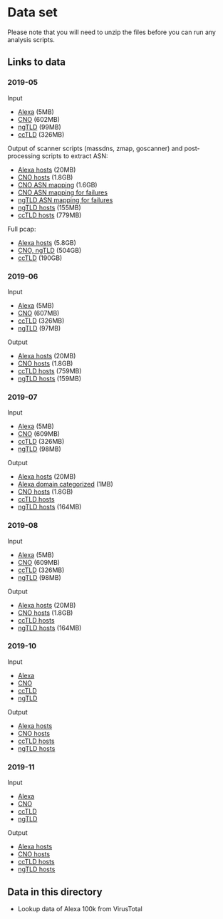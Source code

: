 # Data set

Please note that you will need to unzip the files before you can run any analysis scripts.

## Links to data

### 2019-05

Input
- [Alexa](https://tls13.globalsecuritylabs.org/active-scans/outputs/2019-05/1556701596_alexa.domain.sortu+2ld.csv.gz) (5MB)
- [CNO](https://tls13.globalsecuritylabs.org/active-scans/outputs/2019-05/1556701596_cno.domain.sortu.csv.gz) (602MB)
- [ngTLD](https://tls13.globalsecuritylabs.org/active-scans/outputs/2019-05/1556701596_czdsnonet.domain.sortu.csv.gz) (99MB)
- [ccTLD](https://tls13.globalsecuritylabs.org/active-scans/outputs/2019-05/1556944522_cctld.domain.sortu+2ld.csv.gz) (326MB)

Output of scanner scripts (massdns, zmap, goscanner) and post-processing scripts to extract ASN:
- [Alexa hosts](https://tls13.globalsecuritylabs.org/active-scans/outputs/2019-05/1556701596_alexa.domain.sortu+2ld.csv.massdns.onlyrr.ipdomain.wlip.wldomains.prefixed.sortu.shuf.zmap.ip.sortu.joined.goscanner.hosts.csv.gz) (20MB)
- [CNO hosts](https://tls13.globalsecuritylabs.org/active-scans/outputs/2019-05/1556701596_cno.domain.sortu.csv.massdns.onlyrr.ipdomain.wlip.wldomains.prefixed.sortu.shuf.zmap.ip.sortu.joined.goscanner.hosts.csv.gz) (1.8GB)
- [CNO ASN mapping](https://tls13.globalsecuritylabs.org/active-scans/outputs/2019-05/1556701596_cno.domain.sortu.csv.massdns.onlyrr.ipdomain.wlip.wldomains.prefixed.sortu.shuf.zmap.ip.sortu.joined.goscanner.hosts.asn.csv.gz) (1.6GB)
- [CNO ASN mapping for failures](https://tls13.globalsecuritylabs.org/active-scans/outputs/2019-05/1556701596_cno.domain.sortu.csv.massdns.onlyrr.ipdomain.wlip.wldomains.prefixed.sortu.shuf.zmap.ip.sortu.joined.goscanner.hosts.otherfailure.asn.csv.gz)
- [ngTLD ASN mapping for failures](https://tls13.globalsecuritylabs.org/active-scans/outputs/2019-05/1556701596_czdsnonet.domain.sortu.csv.massdns.onlyrr.ipdomain.wlip.wldomains.prefixed.sortu.shuf.zmap.ip.sortu.joined.goscanner.hosts.handshakefailure.asn.csv.gz)
- [ngTLD hosts](https://tls13.globalsecuritylabs.org/active-scans/outputs/2019-05/1556701596_czdsnonet.domain.sortu.csv.massdns.onlyrr.ipdomain.wlip.wldomains.prefixed.sortu.shuf.zmap.ip.sortu.joined.goscanner.hosts.csv.gz) (155MB)
- [ccTLD hosts](https://tls13.globalsecuritylabs.org/active-scans/outputs/2019-05/1556944522_cctld.domain.sortu+2ld.csv.massdns.onlyrr.ipdomain.wlip.wldomains.prefixed.sortu.shuf.zmap.ip.sortu.joined.goscanner.hosts.csv.gz) (779MB)

Full pcap:
- [Alexa hosts](https://tls13.globalsecuritylabs.org/active-scans/outputs/2019-05/1556701596_alexa.domain.sortu+2ld.csv.massdns.onlyrr.ipdomain.wlip.wldomains.prefixed.sortu.shuf.zmap.ip.sortu.joined.goscanner.tcpdump.pcap) (5.8GB)
- [CNO, ngTLD](https://tls13.globalsecuritylabs.org/active-scans/outputs/2019-05/1556701596_domains.csv.massdns.onlyrr.ipdomain.wlip.wldomains.prefixed.sortu.shuf.zmap.ip.sortu.joined.goscanner.tcpdump.pcap) (504GB)
- [ccTLD](https://tls13.globalsecuritylabs.org/active-scans/outputs/2019-05/1556944522_cctld.domain.sortu+2ld.csv.massdns.onlyrr.ipdomain.wlip.wldomains.prefixed.sortu.shuf.zmap.ip.sortu.joined.goscanner.tcpdump.pcap) (190GB)

### 2019-06

Input
- [Alexa](https://tls13-evolution.sfo2.digitaloceanspaces.com/active-scans/outputs/2019-06/1559534698_alexa.domain.sortu+2ld.csv.gz) (5MB)
- [CNO](https://tls13-evolution.sfo2.digitaloceanspaces.com/active-scans/outputs/2019-06/1559534698_cno.domain.sortu.csv.gz) (607MB)
- [ccTLD](https://tls13-evolution.sfo2.digitaloceanspaces.com/active-scans/outputs/2019-06/1559273373_cctld.domain.sortu+2ld.csv.gz) (326MB)
- [ngTLD](https://tls13-evolution.sfo2.digitaloceanspaces.com/active-scans/outputs/2019-06/1559534698_czdsnonet.domain.sortu.csv.gz) (97MB)

Output
- [Alexa hosts](https://tls13-evolution.sfo2.digitaloceanspaces.com/active-scans/outputs/2019-06/1559534698_alexa.domain.sortu+2ld.csv.massdns.onlyrr.ipdomain.wlip.wldomains.prefixed.sortu.shuf.zmap.ip.sortu.joined.goscanner.hosts.csv.gz) (20MB)
- [CNO hosts](https://tls13-evolution.sfo2.digitaloceanspaces.com/active-scans/outputs/2019-06/1559534698_cno.domain.sortu.csv.massdns.onlyrr.ipdomain.wlip.wldomains.prefixed.sortu.shuf.zmap.ip.sortu.joined.goscanner.hosts.csv.gz) (1.8GB)
- [ccTLD hosts](https://tls13-evolution.sfo2.digitaloceanspaces.com/active-scans/outputs/2019-06/1559273373_cctld.domain.sortu+2ld.csv.massdns.onlyrr.ipdomain.wlip.wldomains.prefixed.sortu.shuf.zmap.ip.sortu.joined.goscanner.hosts.csv.gz) (759MB)
- [ngTLD hosts](https://tls13-evolution.sfo2.digitaloceanspaces.com/active-scans/outputs/2019-06/1559534698_czdsnonet.domain.sortu.csv.massdns.onlyrr.ipdomain.wlip.wldomains.prefixed.sortu.shuf.zmap.ip.sortu.joined.goscanner.hosts.csv.gz) (159MB)

### 2019-07

Input
- [Alexa](https://tls13-evolution.sfo2.digitaloceanspaces.com/active-scans/outputs/2019-07/1562135339_alexa.domain.sortu+2ld.csv.gz) (5MB)
- [CNO](https://tls13-evolution.sfo2.digitaloceanspaces.com/active-scans/outputs/2019-07/1562135339_cno.domain.sortu.csv.gz) (609MB)
- [ccTLD](https://tls13-evolution.sfo2.digitaloceanspaces.com/active-scans/outputs/2019-07/1562135339_cctld.domain.sortu+2ld.csv.gz) (326MB)
- [ngTLD](https://tls13-evolution.sfo2.digitaloceanspaces.com/active-scans/outputs/2019-07/1562135339_czdsnonet.domain.sortu.csv.gz) (98MB)

Output
- [Alexa hosts](https://tls13-evolution.sfo2.digitaloceanspaces.com/active-scans/outputs/2019-07/1562135339_alexa.domain.sortu+2ld.csv.massdns.onlyrr.ipdomain.wlip.wldomains.prefixed.sortu.shuf.zmap.ip.sortu.joined.goscanner.hosts.csv.gz) (20MB)
- [Alexa domain categorized](https://tls13-evolution.sfo2.digitaloceanspaces.com/active-scans/outputs/2019-07/1562135339_alexa.domain.sortu+2ld.csv.massdns.onlyrr.ipdomain.wlip.wldomains.prefixed.sortu.shuf.zmap.ip.sortu.joined.goscanner.hosts.top.100000.vtmapped.csv.gz) (1MB)
- [CNO hosts](https://tls13-evolution.sfo2.digitaloceanspaces.com/active-scans/outputs/2019-07/1562135339_cno.domain.sortu.csv.massdns.onlyrr.ipdomain.wlip.wldomains.prefixed.sortu.shuf.zmap.ip.sortu.joined.goscanner.hosts.csv.gz) (1.8GB)
- [ccTLD hosts](https://tls13-evolution.sfo2.digitaloceanspaces.com/active-scans/outputs/2019-07/1562135339_cctld.domain.sortu+2ld.csv.massdns.onlyrr.ipdomain.wlip.wldomains.prefixed.sortu.shuf.zmap.ip.sortu.joined.goscanner.hosts.csv.gz)
- [ngTLD hosts](https://tls13-evolution.sfo2.digitaloceanspaces.com/active-scans/outputs/2019-07/1562135339_czdsnonet.domain.sortu.csv.massdns.onlyrr.ipdomain.wlip.wldomains.prefixed.sortu.shuf.zmap.ip.sortu.joined.goscanner.hosts.csv.gz) (164MB)

### 2019-08

Input
- [Alexa](https://tls13-evolution.sfo2.digitaloceanspaces.com/active-scans/outputs/2019-08/1564627018_alexa.domain.sortu+2ld.csv.gz) (5MB)
- [CNO](https://tls13-evolution.sfo2.digitaloceanspaces.com/active-scans/outputs/2019-08/1564651686_cno.domain.sortu.csv.gz) (609MB)
- [ccTLD](https://tls13-evolution.sfo2.digitaloceanspaces.com/active-scans/outputs/2019-08/1564627018_cctld.domain.sortu+2ld.csv.gz) (326MB)
- [ngTLD](https://tls13-evolution.sfo2.digitaloceanspaces.com/active-scans/outputs/2019-08/1564651686_czdsnonet.domain.sortu.csv.gz) (98MB)

Output
- [Alexa hosts](https://tls13-evolution.sfo2.digitaloceanspaces.com/active-scans/outputs/2019-08/1564627018_alexa.domain.sortu+2ld.csv.massdns.onlyrr.ipdomain.wlip.wldomains.prefixed.sortu.shuf.zmap.ip.sortu.joined.goscanner.hosts.csv.gz) (20MB)
- [CNO hosts](https://tls13-evolution.sfo2.digitaloceanspaces.com/active-scans/outputs/2019-08/1564651686_cno.domain.sortu.csv.massdns.onlyrr.ipdomain.wlip.wldomains.prefixed.sortu.shuf.zmap.ip.sortu.joined.goscanner.hosts.csv.gz) (1.8GB)
- [ccTLD hosts](https://tls13-evolution.sfo2.digitaloceanspaces.com/active-scans/outputs/2019-08/1564627018_cctld.domain.sortu+2ld.csv.massdns.onlyrr.ipdomain.wlip.wldomains.prefixed.sortu.shuf.zmap.ip.sortu.joined.goscanner.hosts.csv.gz)
- [ngTLD hosts](https://tls13-evolution.sfo2.digitaloceanspaces.com/active-scans/outputs/2019-08/1564651686_czdsnonet.domain.sortu.csv.massdns.onlyrr.ipdomain.wlip.wldomains.prefixed.sortu.shuf.zmap.ip.sortu.joined.goscanner.hosts.csv.gz) (164MB)

### 2019-10

Input
- [Alexa](https://tls13-evolution.sfo2.digitaloceanspaces.com/active-scans/outputs/2019-10/1570317700_alexa.domain.sortu+2ld.csv.gz)
- [CNO](https://tls13-evolution.sfo2.digitaloceanspaces.com/active-scans/outputs/2019-10/1570317700_cno.domain.sortu.csv.gz)
- [ccTLD](https://tls13-evolution.sfo2.digitaloceanspaces.com/active-scans/outputs/2019-10/1570317700_cctld.domain.sortu+2ld.csv.gz)
- [ngTLD](https://tls13-evolution.sfo2.digitaloceanspaces.com/active-scans/outputs/2019-10/1570317700_czdsnonet.domain.sortu.csv.gz)

Output
- [Alexa hosts](https://tls13-evolution.sfo2.digitaloceanspaces.com/active-scans/outputs/2019-10/1570317700_alexa.domain.sortu+2ld.csv.massdns.onlyrr.ipdomain.wlip.wldomains.prefixed.sortu.shuf.zmap.ip.sortu.joined.goscanner.hosts.csv.gz)
- [CNO hosts](https://tls13-evolution.sfo2.digitaloceanspaces.com/active-scans/outputs/2019-10/1570317700_cno.domain.sortu.csv.massdns.onlyrr.ipdomain.wlip.wldomains.prefixed.sortu.shuf.zmap.ip.sortu.joined.goscanner.hosts.csv.gz)
- [ccTLD hosts](https://tls13-evolution.sfo2.digitaloceanspaces.com/active-scans/outputs/2019-10/1570317700_cctld.domain.sortu+2ld.csv.massdns.onlyrr.ipdomain.wlip.wldomains.prefixed.sortu.shuf.zmap.ip.sortu.joined.goscanner.hosts.csv.gz)
- [ngTLD hosts](https://tls13-evolution.sfo2.digitaloceanspaces.com/active-scans/outputs/2019-10/1570317700_czdsnonet.domain.sortu.csv.massdns.onlyrr.ipdomain.wlip.wldomains.prefixed.sortu.shuf.zmap.ip.sortu.joined.goscanner.hosts.csv.gz)

### 2019-11

Input
- [Alexa](https://tls13-evolution.sfo2.digitaloceanspaces.com/active-scans/outputs/2019-11/1572573861_alexa.domain.sortu+2ld.csv.gz)
- [CNO](https://tls13-evolution.sfo2.digitaloceanspaces.com/active-scans/outputs/2019-11/1572573861_cno.domain.sortu.csv.gz)
- [ccTLD](https://tls13-evolution.sfo2.digitaloceanspaces.com/active-scans/outputs/2019-11/1572573861_cctld.domain.sortu+2ld.csv.gz)
- [ngTLD](https://tls13-evolution.sfo2.digitaloceanspaces.com/active-scans/outputs/2019-11/1572573861_czdsnonet.domain.sortu.csv.gz)

Output
- [Alexa hosts](https://tls13-evolution.sfo2.digitaloceanspaces.com/active-scans/outputs/2019-11/1572573861_alexa.domain.sortu+2ld.csv.massdns.onlyrr.ipdomain.wlip.wldomains.prefixed.sortu.shuf.zmap.ip.sortu.joined.goscanner.hosts.csv.gz)
- [CNO hosts](https://tls13-evolution.sfo2.digitaloceanspaces.com/active-scans/outputs/2019-11/1572573861_cno.domain.sortu.csv.massdns.onlyrr.ipdomain.wlip.wldomains.prefixed.sortu.shuf.zmap.ip.sortu.joined.goscanner.hosts.csv.gz)
- [ccTLD hosts](https://tls13-evolution.sfo2.digitaloceanspaces.com/active-scans/outputs/2019-11/1572573861_cctld.domain.sortu+2ld.csv.massdns.onlyrr.ipdomain.wlip.wldomains.prefixed.sortu.shuf.zmap.ip.sortu.joined.goscanner.hosts.csv.gz)
- [ngTLD hosts](https://tls13-evolution.sfo2.digitaloceanspaces.com/active-scans/outputs/2019-11/1572573861_czdsnonet.domain.sortu.csv.massdns.onlyrr.ipdomain.wlip.wldomains.prefixed.sortu.shuf.zmap.ip.sortu.joined.goscanner.hosts.csv.gz)


## Data in this directory

- Lookup data of Alexa 100k from VirusTotal
